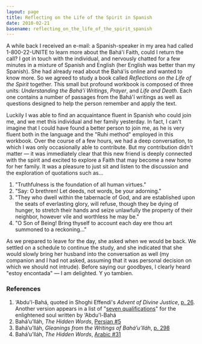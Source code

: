 ```yaml
---
layout: page
title: Reflecting on the Life of the Spirit in Spanish
date: 2010-02-21
basename: reflecting_on_the_life_of_the_spirit_spanish
---
```


A while back I received an e-mail: a Spanish-speaker in my area had called
1-800-22-UNITE to learn more about the Bah&aacute;'&iacute; Faith, could I
return the call? I got in touch with the individual, and nervously chatted for a
few minutes in a mixture of Spanish and English (her English was better than my
Spanish). She had already read about the Bah&aacute;'&iacute;s online and wanted
to know more. So we agreed to study a book called _Reflections on the Life of
the Spirit_ together. This small but profound workbook is composed of three
units: _Understanding the Bah&aacute;'&iacute; Writings_, _Prayer_, and _Life
and Death_. Each one contains a number of passages from the Bah&aacute;'&iacute;
writings as well as questions designed to help the person remember and apply the
text.

<!-- truncate -->

Luckily I was able to find an acquaintance fluent in Spanish who could join me,
and we met this individual and her family yesterday. In fact, I can't imagine
that I could have found a better person to join me, as he is very fluent both in
the language and the "Ruhi method" employed in this workbook. Over the course of
a few hours, we had a deep conversation, to which I was only occasionally able
to contribute. But my contribution didn't matter &mdash; it was immediately
clear that this new friend is deeply connected with the spirit and excited to
explore a Faith that may become a new home for her family. It was a pleasure to
just sit and listen to the discussion and the exploration of quotations such
as...

<ol>
<li>"Truthfulness is the foundation of all human virtues."</li>
<li>"Say: O brethren! Let deeds, not words, be your adorning."</li>
<li>"They who dwell within the tabernacle of God, and are
established upon the seats of everlasting glory, will refuse,
though they be dying of hunger, to stretch their hands and seize
unlawfully the property of their neighbor, however vile and
worthless he may be."</li>
<li>"O Son of Being! Bring thyself to account each day ere thou art
summoned to a reckoning..."</li>
</ol>

As we prepared to leave for the day, she asked when we would be back. We settled
on a schedule to continue the study, and she indicated that she would slowly
bring her husband into the conversation as well (my companion and I had not
asked, assuming that it was personal decision on which we should not intrude).
Before saying our goodbyes, I clearly heard "estoy encontada" &mdash; I am
delighted. Y yo tambien.

### References

1. &lsquo;Abdu'l-Bah&aacute;, quoted in Shoghi Effendi's _Advent of Divine
   Justice_, <a href= "http://reference.bahai.org/en/t/se/ADJ/adj-2.html">p.
   26</a>. Another version appears in a list of "<a href=
   "http://reference.bahai.org/en/t/c/BWF/bwf-90.html">seven qualifications</a>"
   for the enlightened soul written by &lsquo;Abdu'l-Bah&aacute;
1. Bah&aacute;&rsquo;u&rsquo;ll&aacute;h, _The Hidden Words_, <a
   href="http://reference.bahai.org/en/t/b/HW/hw-78.html">Persian #5</a>
1. Bah&aacute;&rsquo;u&rsquo;ll&aacute;h, _Gleanings from the Writings of
   Bah&aacute;&rsquo;u&rsquo;ll&aacute;h_, <a href=
   "http://reference.bahai.org/en/t/b/GWB/gwb-137.html">p. 298</a>
1. Bah&aacute;&rsquo;u&rsquo;ll&aacute;h, _The Hidden Words_, <a
   href="http://reference.bahai.org/en/t/b/HW/hw-32.html">Arabic #31</a>
